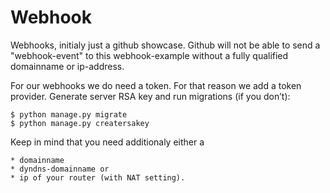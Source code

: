 # Webhook

Webhooks, initialy just a github showcase. Github will not be able to send a "webhook-event" to this webhook-example without a fully qualified domainname or ip-address.

For our webhooks we do need a token. For that reason we add a token provider. Generate server RSA key and run migrations (if you don’t):

    $ python manage.py migrate
    $ python manage.py creatersakey

Keep in mind that you need additionaly either a

    * domainname
    * dyndns-domainname or
    * ip of your router (with NAT setting).
